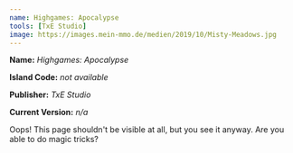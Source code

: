 ```yaml
---
name: Highgames: Apocalypse
tools: [TxE Studio]
image: https://images.mein-mmo.de/medien/2019/10/Misty-Meadows.jpg
---
```


**Name:** *Highgames: Apocalypse*

**Island Code:** *not available*

**Publisher:** *TxE Studio*

**Current Version:** *n/a*

Oops! This page shouldn't be visible at all, but you see it anyway. Are you able to do magic tricks?